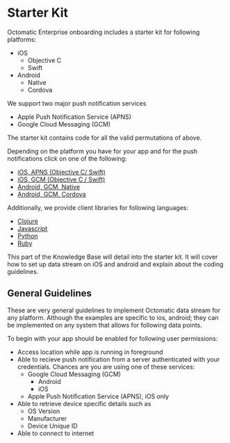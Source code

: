 # Starter Kit #

Octomatic Enterprise onboarding includes a starter kit for following platforms:

- iOS
	- Objective C
	- Swift
- Android
	-	Native
	- 	Cordova

We support two major push notification services

- Apple Push Notification Service (APNS)
- Google Cloud Messaging (GCM)

The starter kit contains code for all the valid permutations of above.

Depending on the platform you have for your app and for the push notifications click on one of the following:

- [iOS, APNS (Objective C/ Swift)](iOSAPNSStarterKit.md)
- [iOS, GCM (Objective C / Swift)](iOSGCMStarterKit.md)
- [Android, GCM, Native](androidGCMStarterKit.md)
- [Android, GCM, Cordova](cordovaOctoStarterKit.md)

Additionally, we provide client libraries for following languages:

- [Clojure](downloads/clojure-client.zip)
- [Javascript](downloads/javascript-client.zip)
- [Python](downloads/python-client.zip)
- [Ruby](downloads/ruby-client.zip)

This part of the Knowledge Base will detail into the starter kit. It will cover how to set up data stream on iOS and android and explain about the coding guidelines.

## General Guidelines ##

These are very general guidelines to implement Octomatic data stream for any platform. Although the examples are specific to ios, android; they can be implemented on any system that allows for following data points.

To begin with your app should be enabled for following user permissions:

- Access location while app is running in foreground
- Able to recieve push notification from a server authenticated with your credentials. Chances are you are using one of these services:
  - Google Cloud Messaging (GCM)
      - Android
      - iOS
  - Apple Push Notification Service (APNS), iOS only
- Able to retrieve device specific details such as
  - OS Version
  - Manufacturer
  - Device Unique ID
- Able to connect to internet



